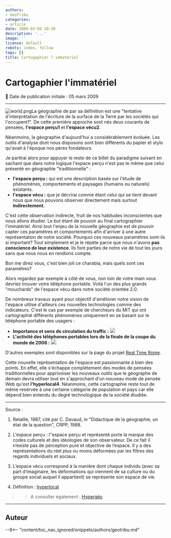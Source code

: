 ```yaml
---
authors:
- GeoTribu
categories:
- article
date: 2009-03-05 10:20
description: '...'
image: ''
license: default
robots: index, follow
tags: []
title: Cartogaphier l'immatériel
---
```


# Cartogaphier l'immatériel


:calendar: Date de publication initiale : 05 mars 2009


----

![world.png](/sites/default/files/Tuto/img/Blog/world.png)La géographie de par sa définition est une "tentative d'interprétation de l'écriture de la surface de la Terre par les sociétés qui l'occupent1". De cette première approche sont nés deux courants de pensées, **l'espace perçu1** et **l'espace vécu2**.


Néanmoins, la géographie d'aujourd'hui a considérablement évoluée. Les outils d'analyse dont nous disposons sont bien différents du papier et stylo qu'avait à l'époque nos pères fondateurs.


Je partirai alors pour appuyer le reste de ce billet du paradigme suivant en sachant que dans notre logique l'espace perçu n'est pas le même que celui présenté en géographie "traditionnelle" :


* **l'espace perçu :** qui est une description basée sur l'étude de phénomènes, comportements et paysages (humains ou naturels) existants.
* **l'espace vécu :** que je décrirai comme étant celui qui se tient devant nous que nous pouvons observer directement mais surtout **indirectement.**


C'est cette observation indirecte, fruit de nos habitudes inconscientes que nous allons étudier. Le but étant de pouvoir au final cartographier l'immatériel. Ainsi tout l'enjeu de la nouvelle géographie est de pouvoir capter ces paramètres et comportements afin d'arriver à une autre représentation de notre société. Pourquoi ces nouveaux paramètres sont-ils si important? Tout simplement et je le répète parce que nous n'avons **pas conscience de leur existence**. Ils font parties de notre vie de tout les jours sans que nous nous en rendions compte.


Bon me direz vous, c'est bien joli ce charabia, mais quels sont ces paramètres?  

Alors regardez par exemple à côté de vous, non loin de votre main vous devriez trouver votre téléphone portable. Voilà l'un des plus grands "mouchards" de l'espace vécu dans notre société orientée 2.0.  

De nombreux travaux ayant pour objectif d'améliorer notre vision de l'espace utilise d'ailleurs ces nouvelles technologies comme des indicateurs. C'est le cas par exemple de chercheurs du MIT qui ont cartographié différents phénomènes uniquement en se basant sur le téléphone portable des usagers :


* **Importance et sens de circulation du traffic :**
![](http://senseable.mit.edu/realtimerome/sketches/images/S3-00_large.jpg)
* **L'activité des téléphones portables lors de la finale de la coupe du monde de 2006 :**
![](http://senseable.mit.edu/realtimerome/sketches/images/s6-worldcup_large.jpg)


D'autres exemples sont disponibles sur la page du projet [Real Time Rome](http://senseable.mit.edu/realtimerome/sketches/index.html).


Cette nouvelle représentation de l'espace est passionnante à bien des points. En effet, elle s'échappe complètement des modes de pensées traditionnelles pour apprivoiser les nouveaux outils que le géographe de demain devra utiliser tout en s'approchant d'un nouveau mode de pensée Web qu'est **l'hyperlocal4**. Néanmoins, cette cartographie reste tout de même resérvée à une certaine catégorie de population et pays car elle dépend bien entendu du degré technologique de la société étudiée.




---


Source :


1. Retaille, 1987, cité par C. Davaud, in "Didactique de la géographie, un état de la question", CRPP, 1988.


2. L'espace perçu : l’’espace perçu et représenté porte la marque des codes culturels et des idéologies de son observateur. De ce fait il n’existe pas de perception pure et objective de l’espace. Il y a des représentations du réel plus ou moins déformées par les filtres des regards individuels et sociaux.


3. L’espace vécu correspond à la manière dont chaque individu (avec sa part d’imaginaire, les déformations qui viennent de sa culture ou du groupe social auquel il appartient) se représente son espace de vie.


4. Définition : [hyperlocal](http://media.baliz-geospatial.com/fr/blogue/hyperlocal-selon-le-magazine-wired)


>> A consulter également : [Hypergéo](http://www.hypergeo.eu/spip.php?article365)




----

## Auteur

--8<-- "content/toc_nav_ignored/snippets/authors/geotribu.md"
